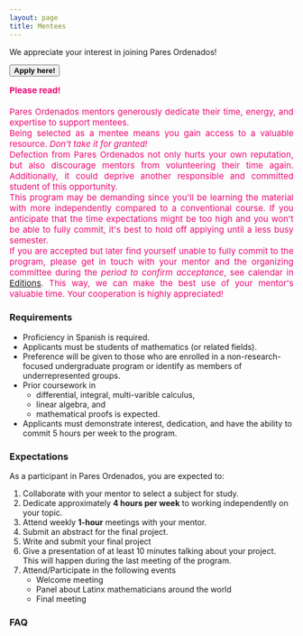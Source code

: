 ```yaml
---
layout: page
title: Mentees
---
```


We appreciate your interest in joining Pares Ordenados!

<span onclick="window.open('https://duke.qualtrics.com/jfe/form/SV_cYXr4wk1a92dObY')" style="cursor: pointer">
    <button class="button1"><b>Apply here!</b></button>
</span>

<div style="text-align: justify">
<div style="color: #ED0974">
<p style="font-size: 15px" style="line-height: 110%">
<b>Please read!</b>
<br>
<br>
Pares Ordenados mentors generously dedicate their time, energy, and expertise to support mentees.
<br>
Being selected as a mentee means you gain access to a valuable resource. <i>Don't take it for granted!</i> 
<br>
Defection from Pares Ordenados not only hurts your own reputation, but also discourage mentors from volunteering their time again. Additionally, it could deprive another responsible and committed student of this opportunity.
<br>
This program may be demanding since you'll be learning the material with more independently compared to a conventional course. If you anticipate that the time expectations might be too high and you won't be able to fully commit, it's best to hold off applying until a less busy semester.
<br>
If you are accepted but later find yourself unable to fully commit to the program, please get in touch with your mentor and the organizing committee during the <i>period to confirm acceptance</i>, see calendar in <a href="{{ '/ediciones' | prepend: site.baseurl }}">Editions</a>. This way, we can make the best use of your mentor's valuable time. Your cooperation is highly appreciated!
</p>
</div>
</div>

### Requirements
- Proficiency in Spanish is required.
- Applicants must be students of mathematics (or related fields).
- Preference will be given to those who are enrolled in a non-research-focused undergraduate program or identify as members of underrepresented groups.
- Prior coursework in
    - differential, integral, multi-varible calculus,
    - linear algebra, and
    - mathematical proofs
is expected.
- Applicants must demonstrate interest, dedication, and have the ability to commit 5 hours per week to the program.

### Expectations
As a participant in Pares Ordenados, you are expected to:

1. Collaborate with your mentor to select a subject for study.
2. Dedicate approximately <b>4 hours per week</b> to working independently on your topic.
3. Attend weekly <b>1-hour</b> meetings with your mentor.
4. Submit an abstract for the final project.
5. Write and submit your final project 
6. Give a presentation of at least 10 minutes talking about your project. This will happen during the last meeting of the program.
7. Attend/Participate in the following events
    - Welcome meeting
    - Panel about Latinx mathematicians around the world
    - Final meeting

### FAQ